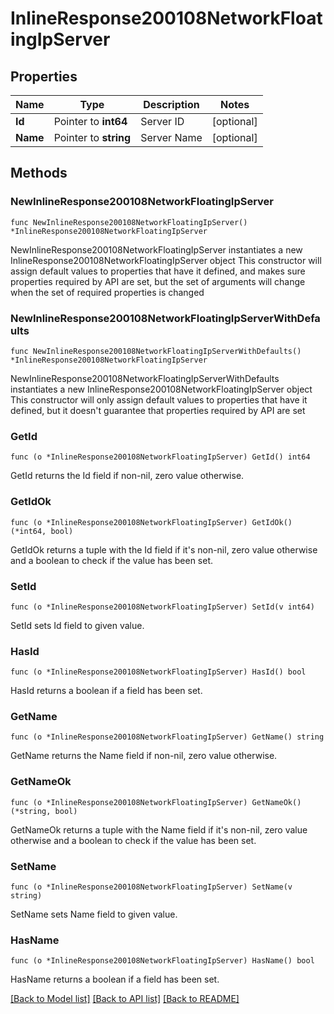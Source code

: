 # InlineResponse200108NetworkFloatingIpServer

## Properties

Name | Type | Description | Notes
------------ | ------------- | ------------- | -------------
**Id** | Pointer to **int64** | Server ID | [optional] 
**Name** | Pointer to **string** | Server Name | [optional] 

## Methods

### NewInlineResponse200108NetworkFloatingIpServer

`func NewInlineResponse200108NetworkFloatingIpServer() *InlineResponse200108NetworkFloatingIpServer`

NewInlineResponse200108NetworkFloatingIpServer instantiates a new InlineResponse200108NetworkFloatingIpServer object
This constructor will assign default values to properties that have it defined,
and makes sure properties required by API are set, but the set of arguments
will change when the set of required properties is changed

### NewInlineResponse200108NetworkFloatingIpServerWithDefaults

`func NewInlineResponse200108NetworkFloatingIpServerWithDefaults() *InlineResponse200108NetworkFloatingIpServer`

NewInlineResponse200108NetworkFloatingIpServerWithDefaults instantiates a new InlineResponse200108NetworkFloatingIpServer object
This constructor will only assign default values to properties that have it defined,
but it doesn't guarantee that properties required by API are set

### GetId

`func (o *InlineResponse200108NetworkFloatingIpServer) GetId() int64`

GetId returns the Id field if non-nil, zero value otherwise.

### GetIdOk

`func (o *InlineResponse200108NetworkFloatingIpServer) GetIdOk() (*int64, bool)`

GetIdOk returns a tuple with the Id field if it's non-nil, zero value otherwise
and a boolean to check if the value has been set.

### SetId

`func (o *InlineResponse200108NetworkFloatingIpServer) SetId(v int64)`

SetId sets Id field to given value.

### HasId

`func (o *InlineResponse200108NetworkFloatingIpServer) HasId() bool`

HasId returns a boolean if a field has been set.

### GetName

`func (o *InlineResponse200108NetworkFloatingIpServer) GetName() string`

GetName returns the Name field if non-nil, zero value otherwise.

### GetNameOk

`func (o *InlineResponse200108NetworkFloatingIpServer) GetNameOk() (*string, bool)`

GetNameOk returns a tuple with the Name field if it's non-nil, zero value otherwise
and a boolean to check if the value has been set.

### SetName

`func (o *InlineResponse200108NetworkFloatingIpServer) SetName(v string)`

SetName sets Name field to given value.

### HasName

`func (o *InlineResponse200108NetworkFloatingIpServer) HasName() bool`

HasName returns a boolean if a field has been set.


[[Back to Model list]](../README.md#documentation-for-models) [[Back to API list]](../README.md#documentation-for-api-endpoints) [[Back to README]](../README.md)


